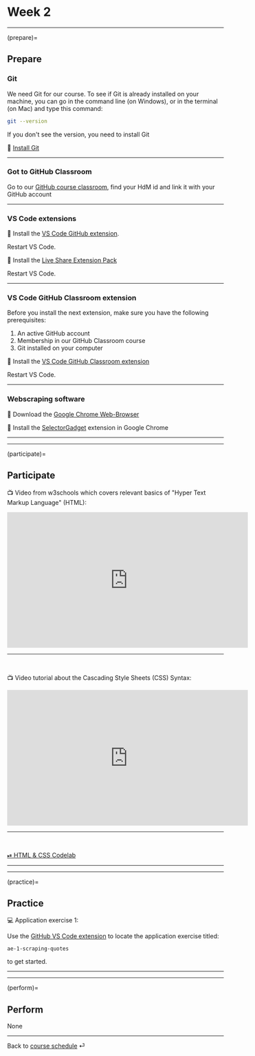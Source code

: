 # Week 2


---

(prepare)=
## Prepare

### Git

We need Git for our course. To see if Git is already installed on your machine, you can go in the command line (on Windows), or in the terminal (on Mac) and type this command:

```bash
git --version
```

If you don't see the version, you need to install Git

💾 [Install Git](https://git-scm.com/downloads)

---

### Got to GitHub Classroom

Go to our [GitHub course classroom](https://classroom.github.com/classrooms/114360953-om2-ws22/roster), find your HdM id and link it with your GitHub account

---

### VS Code extensions

💾 Install the [VS Code GitHub extension](https://code.visualstudio.com/docs/editor/github).

Restart VS Code.

💾 Install the [Live Share Extension Pack](https://marketplace.visualstudio.com/items?itemName=MS-vsliveshare.vsliveshare-pack)

Restart VS Code.

---

### VS Code GitHub Classroom extension

Before you install the next extension, make sure you have the following prerequisites:

1. An active GitHub account
2. Membership in our GitHub Classroom course
3. Git installed on your computer

💾  Install the [VS Code GitHub Classroom extension](https://marketplace.visualstudio.com/items?itemName=GitHub.classroom&ssr=false#overview)

Restart VS Code.

---

### Webscraping software


💾 Download the [Google Chrome Web-Browser](https://www.google.com/intl/de_de/chrome/)


💾 Install the [SelectorGadget](https://chrome.google.com/webstore/detail/selectorgadget/mhjhnkcfbdhnjickkkdbjoemdmbfginb) extension in Google Chrome


---

---


(participate)=
## Participate


📺  Video from w3schools which covers relevant basics of "Hyper Text Markup Language" (HTML): 

<iframe width="560" height="315" src="https://www.youtube-nocookie.com/embed/ewZ_YWbIWXI" title="YouTube video player" frameborder="0" allow="accelerometer; autoplay; clipboard-write; encrypted-media; gyroscope; picture-in-picture" allowfullscreen></iframe>

<br>

---

<br>

📺  Video tutorial about the Cascading Style Sheets (CSS) Syntax:  

<iframe width="560" height="315" src="https://www.youtube-nocookie.com/embed/QqmCs2UTS8s" title="YouTube video player" frameborder="0" allow="accelerometer; autoplay; clipboard-write; encrypted-media; gyroscope; picture-in-picture" allowfullscreen></iframe>


<br>

---

<br>


[⏯ HTML & CSS Codelab](https://kirenz.github.io/codelabs/codelabs/webscraping/#0)


---

---


(practice)=
## Practice

💻 Application exercise 1:

Use the [GitHub VS Code extension](https://marketplace.visualstudio.com/items?itemName=GitHub.classroom) to locate the application exercise titled:

`ae-1-scraping-quotes` 

to get started.

---

---

(perform)=
## Perform

None


---

Back to [course schedule](../docs/course-schedule.md) ⏎
